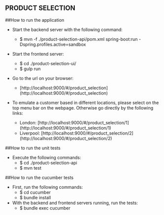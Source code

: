 PRODUCT SELECTION
-----------------

##How to run the application
* Start the backend server with the following command:
    * $ mvn -f ./product-selection-api/pom.xml spring-boot:run -Dspring.profiles.active=sandbox

* Start the frontend server:
    * $ cd ./product-selection-ui/
    * $ gulp run

* Go to the url on your browser:
    * [http://localhost:9000/#/product_selection] (http://localhost:9000/#/product_selection)

* To emulate a customer based in different locations, please select on the top menu bar on the webpage. Otherwise go directly by the following links:
    * London: [http://localhost:9000/#/product_selection/1] (http://localhost:9000/#/product_selection/1)
    * Liverpool: [http://localhost:9000/#/product_selection/2] (http://localhost:9000/#/product_selection/2)

##How to run the unit tests
* Execute the following commands:
  * $ cd ./product-selection-api
  * $ mvn test

##How to run the cucumber tests
* First, run the following commands:
    * $ cd cucumber
    * $ bundle install
* With the backend and frontend servers running, run the tests:
    * $ bundle exec cucumber

